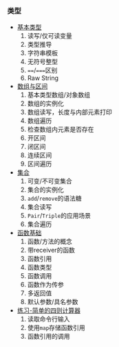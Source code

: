 ### 类型

* [基本类型](BasicType.kt)
  1. 读写/仅可读变量
  2. 类型推导
  3. 字符串模板
  4. 无符号整型
  5. `==`/`===`区别
  6. Raw String
* [数组与区间](Array.kt)
  1. 基本类型数组/对象数组
  2. 数组的实例化
  3. 数组读写，长度与内部元素打印
  4. 数组遍历
  5. 检查数组内元素是否存在
  6. 开区间
  7. 闭区间
  8. 连续区间
  9. 区间遍历
* [集合](Collect.kt)
  1. 可变/不可变集合
  2. 集合的实例化
  3. `add`/`remove`的语法糖
  4. 集合读写
  5. `Pair`/`Triple`的应用场景
  6. 集合遍历
* [函数基础](Function.kt)
  1. 函数/方法的概念
  2. 带receiver的函数
  3. 函数引用
  4. 函数类型
  5. 函数调用
  6. 函数作为传参
  7. 多返回值
  8. 默认参数/具名参数
* [练习-简单的四则计算器](Calculator.kt)
  1. 读取命令行输入
  2. 使用`map`存储函数引用
  3. 函数引用的调用